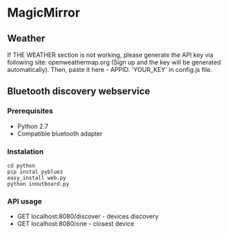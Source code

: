 # MagicMirror 

## Weather

If THE WEATHER section is not working, please generate the API key via following site: openweathermap.org
(Sign up and the key will be generated automatically). Then, paste it here - APPID: 'YOUR_KEY' in config.js file.

## Bluetooth discovery webservice

### Prerequisites
- Python 2.7
- Compatible bluetooth adapter

### Instalation
```
cd python
pip instal pybluez
easy_install web.py
python inoutboard.py
```

### API usage

- GET localhost:8080/discover - devices discovery
- GET localhost:8080/one - closest device
